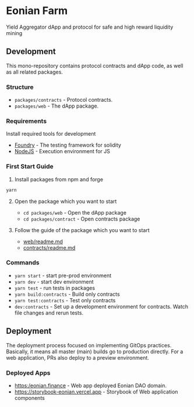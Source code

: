 # Eonian Farm

Yield Aggregator dApp and protocol for safe and high reward liquidity mining

## Development

This mono-repository contains protocol contracts and dApp code, as well as all related packages.

### Structure

* `packages/contracts` - Protocol contracts.
* `packages/web` - The dApp package.

### Requirements

Install required tools for development

* [Foundry](https://book.getfoundry.sh/getting-started/installation.html) - The testing framework for solidity
* [NodeJS](https://nodejs.org/) - Execution environment for JS

### First Start Guide

1) Install packages from npm and forge

```bash
yarn
```

2) Open the package which you want to start
    * `cd packages/web` - Open the dApp package
    * `cd packages/contract` - Open contracts package

3) Follow the guide of the package which you want to start
    * [web/readme.md](https://github.com/eonian-core/farm/tree/main/packages/web#readme)
    * [contracts/readme.md](https://github.com/eonian-core/farm/tree/main/packages/contracts#readme)

### Commands

* `yarn start` - start pre-prod environment
* `yarn dev` - start dev environment
* `yarn test` - run tests in packages
* `yarn build:contracts` - Build only contracts
* `yarn test:contracts` - Test only contracts
* `dev:contracts` - Set up a development environment for contracts. Watch file changes and rerun tests.

## Deployment

The deployment process focused on implementing GitOps practices. Basically, it means all master (main) builds go to production directly. For a web application, PRs also deploy to a preview environment.

### Deployed Apps

* <https:/eonian.finance> - Web app deployed Eonian DAO domain.
* <https://storybook-eonian.vercel.app> - Storybook of Web application components

